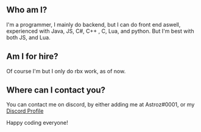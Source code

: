 ## Who am I?
I'm a programmer, I mainly do backend, but I can do front end aswell, experienced with Java, JS, C#, C++ , C, Lua, and python. But I'm best with both JS, and Lua.
<br/>
## Am I for hire?
Of course I'm but I only do rbx work, as of now.
<br/>
## Where can I contact you?
You can contact me on discord, by either adding me at Astroz#0001, or my <a class="github-button" href="https://discord.com/api/v8/users/475111190909943808/profile" aria-label="Follow @ntkme on GitHub">Discord Profile</a>

Happy coding everyone!
